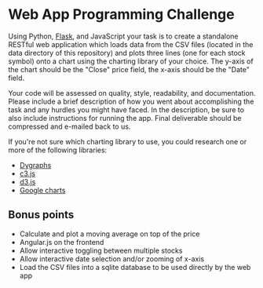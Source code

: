 Web App Programming Challenge
=============================

Using Python, [Flask](http://flask.pocoo.org), and JavaScript your task is to create a standalone RESTful
web application which loads data from the CSV files (located in the data directory of this repository) and 
plots three lines (one for each stock symbol) onto a chart using the charting library of your choice. The 
y-axis of the chart should be the "Close" price field, the x-axis should be the "Date" field.

Your code will be assessed on quality, style, readability, and documentation. Please include a brief description of how you went about accomplishing the task and any hurdles you might have faced. In the description, be sure to also include instructions for running the app. Final deliverable should be compressed and e-mailed back to us.

If you're not sure which charting library to use, you could research one or more of the following libraries:

- [Dygraphs](http://dygraphs.com)
- [c3.js](http://c3js.org)
- [d3.js](http://d3js.org)
- [Google charts](https://developers.google.com/chart)

Bonus points
------------
- Calculate and plot a moving average on top of the price
- Angular.js on the frontend
- Allow interactive toggling between multiple stocks
- Allow interactive date selection and/or zooming of x-axis
- Load the CSV files into a sqlite database to be used directly by the web app

